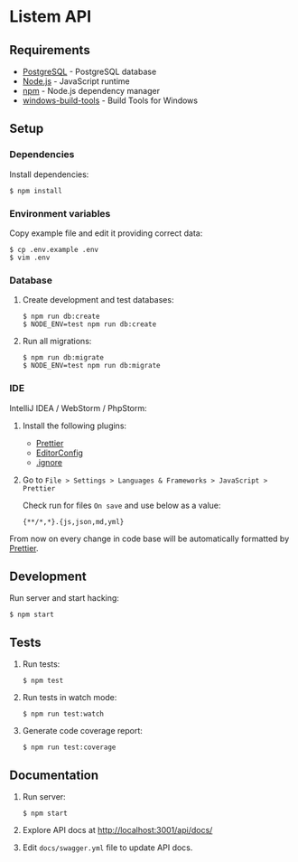 # Listem API

## Requirements

- [PostgreSQL](https://www.postgresql.org/) - PostgreSQL database
- [Node.js](https://nodejs.org/) - JavaScript runtime
- [npm](https://www.npmjs.com/) - Node.js dependency manager
- [windows-build-tools](https://github.com/felixrieseberg/windows-build-tools/) - Build Tools for Windows

## Setup

### Dependencies

Install dependencies:

```
$ npm install
```

### Environment variables

Copy example file and edit it providing correct data:

```
$ cp .env.example .env
$ vim .env
```

### Database

1. Create development and test databases:

   ```
   $ npm run db:create
   $ NODE_ENV=test npm run db:create
   ```

2. Run all migrations:

   ```
   $ npm run db:migrate
   $ NODE_ENV=test npm run db:migrate
   ```

### IDE

IntelliJ IDEA / WebStorm / PhpStorm:

1. Install the following plugins:

   - [Prettier](https://plugins.jetbrains.com/plugin/10456-prettier)
   - [EditorConfig](https://plugins.jetbrains.com/plugin/7294-editorconfig)
   - [.ignore](https://plugins.jetbrains.com/plugin/7495--ignore)

2. Go to `File > Settings > Languages & Frameworks > JavaScript > Prettier`

   Check run for files `On save` and use below as a value:

   ```
   {**/*,*}.{js,json,md,yml}
   ```

From now on every change in code base will be automatically formatted by [Prettier](https://prettier.io/).

## Development

Run server and start hacking:

```
$ npm start
```

## Tests

1. Run tests:

   ```
   $ npm test
   ```

2. Run tests in watch mode:

   ```
   $ npm run test:watch
   ```

3. Generate code coverage report:

   ```
   $ npm run test:coverage
   ```

## Documentation

1. Run server:

   ```
   $ npm start
   ```

2. Explore API docs at [http://localhost:3001/api/docs/](http://localhost:3001/api/docs/)

3. Edit `docs/swagger.yml` file to update API docs.
